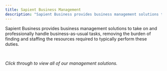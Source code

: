 ```yaml
---
title: Sapient Business Management
description: "Sapient Business provides business management solutions to take on and professionally handle business-as-usual tasks, removing the burden of finding and staffing the resources required to typically perform these duties."
---
```


<p>Sapient Business provides business management solutions to take on and professionally handle business-as-usual tasks, removing the burden of finding and staffing the resources required to typically perform these duties.</p>
<br>
<p><i>Click through to view all of our management solutions.</i></p>
